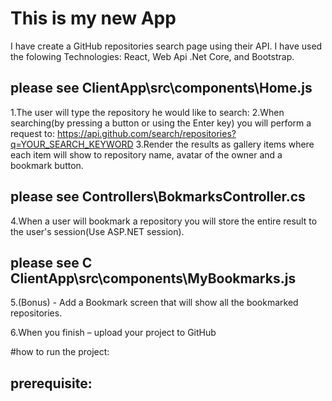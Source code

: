 # This is my new App

I have create a GitHub repositories search page using their API.
I have used the folowing Technologies: React, Web Api .Net Core, and Bootstrap.


## please see ClientApp\src\components\Home.js
1.The user will type the repository he would like to search: 
2.When searching(by pressing a button or using the Enter key) you will perform a request to:
https://api.github.com/search/repositories?q=YOUR_SEARCH_KEYWORD 
3.Render the results as gallery items where each item will show to repository name, avatar of the owner and a bookmark button.

## please see Controllers\BokmarksController.cs
4.When a user will bookmark a repository you will store the entire result to the user's session(Use ASP.NET session).
## please see C ClientApp\src\components\MyBookmarks.js
5.(Bonus) - Add a Bookmark screen that will show all the bookmarked repositories.

6.When you finish – upload your project to GitHub

#how to run the project:

## prerequisite:


